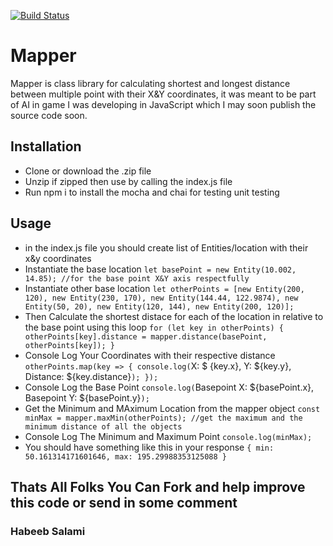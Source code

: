 [![Build Status](https://travis-ci.org/habeeb-salami/Mapper.svg?branch=master)](https://travis-ci.org/habeeb-salami/Mapper)

# Mapper

Mapper is class library for calculating shortest and longest distance between multiple point with their X&Y coordinates, it was meant to be part of AI in game I was developing in JavaScript which I may soon publish the source code soon.

## Installation

- Clone or download the .zip file
- Unzip if zipped then use by calling the index.js file
- Run npm i to install the mocha and chai for testing unit testing

## Usage

- in the index.js file you should create list of Entities/location with their x&y coordinates
- Instantiate the base location `let basePoint = new Entity(10.002, 14.85); //for the base point X&Y axis respectfully`
- Instantiate other base location `let otherPoints = [new Entity(200, 120), new Entity(230, 170), new Entity(144.44, 122.9874), new Entity(50, 20), new Entity(120, 144), new Entity(200, 120)];`
- Then Calculate the shortest distace for each of the location in relative to the base point using this loop `for (let key in otherPoints) { otherPoints[key].distance = mapper.distance(basePoint, otherPoints[key]); }`
- Console Log Your Coordinates with their respective distance `otherPoints.map(key => { console.log(`X: $      {key.x}, Y: ${key.y}, Distance: \${key.distance}`); });`
- Console Log the Base Point `console.log(`Basepoint X: ${basePoint.x}, Basepoint Y: ${basePoint.y}`);`
- Get the Minimum and MAximum Location from the mapper object `const minMax = mapper.maxMin(otherPoints); //get the maximum and the minimum distance of all the objects`
- Console Log The Minimum and Maximum Point `console.log(minMax);`
- You should have something like this in your response `{ min: 50.161314171601646, max: 195.29988353125088 }`

## Thats All Folks You Can Fork and help improve this code or send in some comment

### Habeeb Salami
